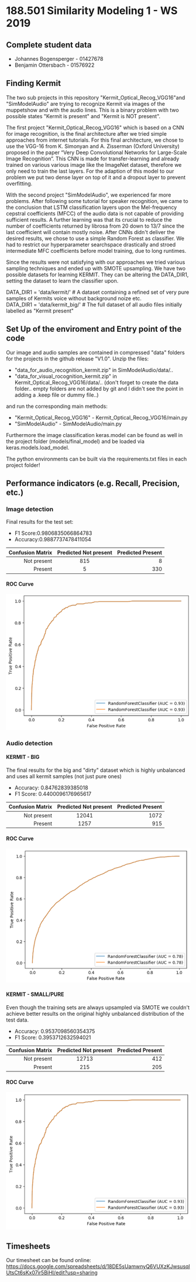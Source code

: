 # 188.501 Similarity Modeling 1 - WS 2019

## Complete student data
* Johannes Bogensperger - 01427678
* Benjamin Ottersbach - 01576922

## Finding Kermit
The two sub projects in this repository "Kermit_Optical_Recog_VGG16"and "SimModelAudio" are trying to recognize Kermit via images of the muppetshow and with the audio lines. This is a binary problem with two possible states "Kermit is present" and "Kermit is NOT present".

The first project "Kermit_Optical_Recog_VGG16" which is based on a CNN for image recognition, is the final architecture after we tried simple approaches from internet tutorials. For this final architecture, we chose to use the VGG-16 from K. Simonyan and A. Zisserman (Oxford University) proposed in the paper “Very Deep Convolutional Networks for Large-Scale Image Recognition”. This CNN is made for transfer-learning and already trained on various various image like the ImageNet dataset, therefore we only need to train the last layers. For the adaption of this model to our problem we put two dense layer on top of it and a dropout layer to prevent overfitting.

With the second project "SimModelAudio", we experienced far more problems. After following some tutorial for speaker recognition, we came to the conclusion that LSTM classification layers upon the Mel-frequency cepstral coefficients (MFCC) of the audio data is not capable of providing sufficient results. A further learning was that its crucial to reduce the number of coefficients returned by librosa from 20 down to 13/7 since the last coefficient will contain mostly noise. After CNNs didn't deliver the desired results, we chose to use a simple Random Forest as classifier. We had to restrict our hyperparameter searchspace drastically and stroed intermediate MFC coefficients before model training, due to long runtimes.

Since the results were not satisfying with our approaches we tried various sampling techniques and ended up with SMOTE upsampling. We have two possible datasets for learning KERMIT. They can be altering the DATA_DIR1, setting the dataset to learn the classifier upon.

DATA_DIR1 = 'data/kermit/'      # A dataset containing a refined set of very pure samples of Kermits voice without background noize etc.  
DATA_DIR1 = 'data/kermit_big/'  # The full dataset of all audio files initially labelled as "Kermit present" 

## Set Up of the enviroment and Entry point of the code
Our image and audio samples are contained in compressed "data" folders for the projects in the github release "V1.0".
Unzip the files:
* "data_for_audio_recognition_kermit.zip" in SimModelAudio/data/..
* "data_for_visual_rocognition_kermit.zip" in Kermit_Optical_Recog_VGG16/data/..
(don't forget to create the data folder.. empty folders are not added by git and I didn't see the point in adding a .keep file or dummy file..)

and run the corresponding main methods:
* "Kermit_Optical_Recog_VGG16" - Kermit_Optical_Recog_VGG16/main.py
* "SimModelAudio" - SimModelAudio/main.py

Furthermore the image classification keras.model can be found as well in the project folder (models/final_model) and be loaded via keras.models.load_model.

The python environments can be built via the requirements.txt files in each project folder!

## Performance indicators (e.g. Recall, Precision, etc.)

### Image detection
Final results for the test set:

* F1 Score:0.9806835066864783
* Accuracy:0.9887737478411054

| Confusion Matrix  | Predicted Not present | Predicted Present  |
| ----------------: |:---------------------:| -------------:|
| Not present       | 815                 | 8          |
| Present           | 5                  | 330           |

#### ROC Curve

![alt text](https://github.com/bottersb/sm_w19/blob/master/Kermit_Optical_Recog_VGG16/Roc_Curve_VGG16.png)


### Audio detection

#### KERMIT - BIG
The final results for the big and "dirty" dataset which is highly unbalanced and uses all kermit samples (not just pure ones) 

* Accuracy: 0.84762839385018
* F1 Score: 0.4400096176965617

| Confusion Matrix  | Predicted Not present | Predicted Present  |
| ----------------: |:---------------------:| -------------:|
| Not present       | 12041                 | 1072          |
| Present           | 1257                  | 915           |

#### ROC Curve
![alt text](https://github.com/bottersb/sm_w19/blob/master/SimModelAudio/ROC_curve_kermit_big.png)

#### KERMIT - SMALL/PURE
Even though the training sets are always upsampled via SMOTE we couldn't achieve better results on the original highly unbalanced distribution of the test data.

* Accuracy: 0.9537098560354375
* F1 Score: 0.3953712632594021

| Confusion Matrix  | Predicted Not present | Predicted Present  |
| ----------------: |:---------------------:| -------------:|
| Not present       | 12713                 | 412          |
| Present           | 215                  | 205           |


#### ROC Curve
![alt text](https://github.com/bottersb/sm_w19/blob/master/SimModelAudio/ROC_curve_kermit_puresmall.png)

## Timesheets
Our timesheet can be found online:
https://docs.google.com/spreadsheets/d/18DE5sUamwnyQ6VUXzKJwsusqlUtsCt6sKx07ir5BiHI/edit?usp=sharing



